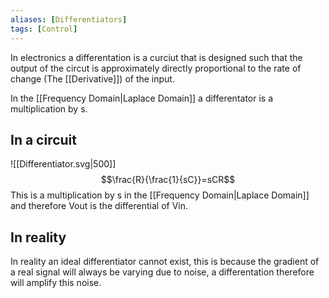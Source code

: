 ```yaml
---
aliases: [Differentiators]
tags: [Control]
---
```

In electronics a differentation is a curciut that is designed such that the output of the circut is approximately directly proportional to the rate of change (The [[Derivative]]) of the input.


In the [[Frequency Domain|Laplace Domain]] a differentator is a multiplication by s.

## In a circuit
![[Differentiator.svg|500]]
$$\frac{R}{\frac{1}{sC}}=sCR$$
This is a multiplication by s in the [[Frequency Domain|Laplace Domain]] and therefore Vout is the differential of Vin.

## In reality
In reality an ideal differentiator cannot exist, this is because the gradient of a real signal will always be varying due to noise, a differentation therefore will amplify this noise.